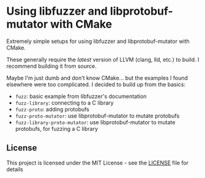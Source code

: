 # Using libfuzzer and libprotobuf-mutator with CMake

Extremely simple setups for using libfuzzer and libprotobuf-mutator with CMake. 

These generally require the *latest* version of LLVM (clang, lld, etc.) to build. I recommend building it from source.

Maybe I'm just dumb and don't know CMake... but the examples I found elsewhere were too complicated. I decided to
build up from the basics:

 - `fuzz`: basic example from libfuzzer's documentation
 - `fuzz-library`: connecting to a C library
 - `fuzz-proto`: adding protobufs
 - `fuzz-proto-mutator`: use libprotobuf-mutator to mutate protobufs
 - `fuzz-library-proto-mutator`: use libprotobuf-mutator to mutate protobufs, for fuzzing a C library

## License

This project is licensed under the MIT License - see the [LICENSE](LICENSE) file for details

